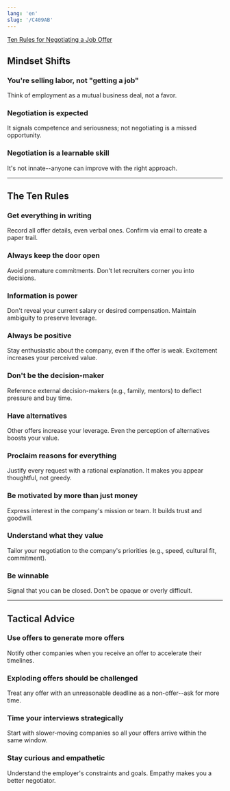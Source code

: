 ```yaml
---
lang: 'en'
slug: '/C409AB'
---
```


[Ten Rules for Negotiating a Job Offer](https://haseebq.com/my-ten-rules-for-negotiating-a-job-offer/)

## Mindset Shifts

### You're selling labor, not "getting a job"

Think of employment as a mutual business deal, not a favor.

### Negotiation is expected

It signals competence and seriousness; not negotiating is a missed opportunity.

### Negotiation is a learnable skill

It's not innate--anyone can improve with the right approach.

---

## The Ten Rules

### Get everything in writing

Record all offer details, even verbal ones. Confirm via email to create a paper trail.

### Always keep the door open

Avoid premature commitments. Don't let recruiters corner you into decisions.

### Information is power

Don't reveal your current salary or desired compensation. Maintain ambiguity to preserve leverage.

### Always be positive

Stay enthusiastic about the company, even if the offer is weak. Excitement increases your perceived value.

### Don't be the decision-maker

Reference external decision-makers (e.g., family, mentors) to deflect pressure and buy time.

### Have alternatives

Other offers increase your leverage. Even the perception of alternatives boosts your value.

### Proclaim reasons for everything

Justify every request with a rational explanation. It makes you appear thoughtful, not greedy.

### Be motivated by more than just money

Express interest in the company's mission or team. It builds trust and goodwill.

### Understand what they value

Tailor your negotiation to the company's priorities (e.g., speed, cultural fit, commitment).

### Be winnable

Signal that you can be closed. Don't be opaque or overly difficult.

---

## Tactical Advice

### Use offers to generate more offers

Notify other companies when you receive an offer to accelerate their timelines.

### Exploding offers should be challenged

Treat any offer with an unreasonable deadline as a non-offer--ask for more time.

### Time your interviews strategically

Start with slower-moving companies so all your offers arrive within the same window.

### Stay curious and empathetic

Understand the employer's constraints and goals. Empathy makes you a better negotiator.
